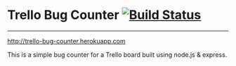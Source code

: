 # Trello Bug Counter [![Build Status](https://travis-ci.org/lilyfromseattle/trello-bugs.svg?branch=master)](https://travis-ci.org/lilyfromseattle/trello-bugs)
____
http://trello-bug-counter.herokuapp.com

This is a simple bug counter for a Trello board built using node.js & express.
